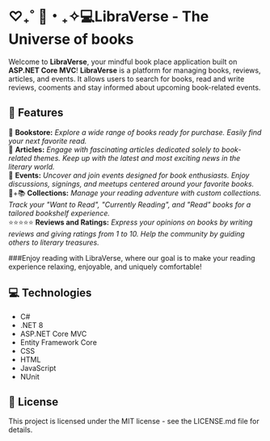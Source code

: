 # ♡₊˚ 🦢・₊✧💻LibraVerse - The Universe of books
Welcome to **LibraVerse**, your mindful book place application built on **ASP.NET Core MVC**! **LibraVerse** is a platform for managing books, reviews, articles, and events. It allows users to search for books, read and write reviews, cooments and stay informed about upcoming book-related events.

## 📖 Features
🏬 **Bookstore:** *Explore a wide range of books ready for purchase. Easily find your next favorite read.* <br>
📜 **Articles:** *Engage with fascinating articles dedicated solely to book-related themes. Keep up with the latest and most exciting news in the literary world.* <br>
📣 **Events:** *Uncover and join events designed for book enthusiasts. Enjoy discussions, signings, and meetups centered around your favorite books.* <br>
🧋+📚 **Collections:** *Manage your reading adventure with custom collections. Track your "Want to Read", "Currently Reading", and "Read" books for a tailored bookshelf experience.* <br>
⭐⭐⭐⭐⭐ **Reviews and Ratings:** *Express your opinions on books by writing reviews and giving ratings from 1 to 10. Help the community by guiding others to literary treasures.* <br>

###Enjoy reading with LibraVerse, where our goal is to make your reading experience relaxing, enjoyable, and uniquely comfortable!

## 💻 Technologies
- C#
- .NET 8
- ASP.NET Core MVC
- Entity Framework Core
- CSS
- HTML
- JavaScript
- NUnit

## 🔰 License
This project is licensed under the MIT license - see the LICENSE.md file for details.
